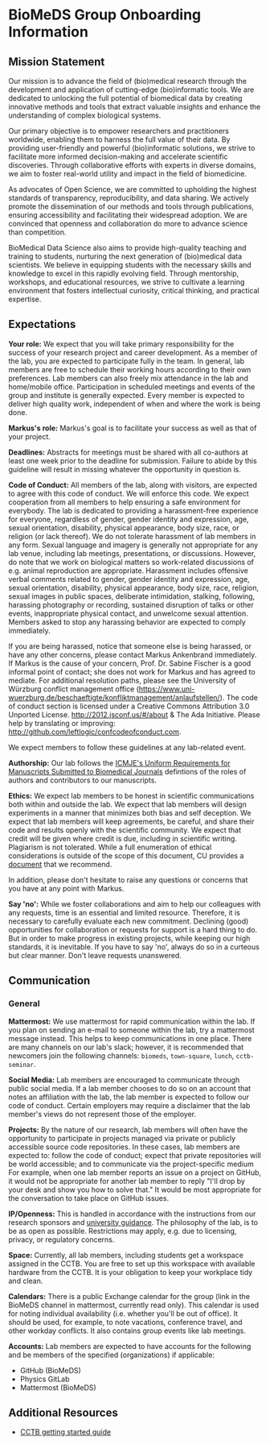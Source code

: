 # BioMeDS Group Onboarding Information

## Mission Statement

Our mission is to advance the field of (bio)medical research through the development and application of cutting-edge (bio)informatic tools. We are dedicated to unlocking the full potential of biomedical data by creating innovative methods and tools that extract valuable insights and enhance the understanding of complex biological systems.

Our primary objective is to empower researchers and practitioners worldwide, enabling them to harness the full value of their data. By providing user-friendly and powerful (bio)informatic solutions, we strive to facilitate more informed decision-making and accelerate scientific discoveries. Through collaborative efforts with experts in diverse domains, we aim to foster real-world utility and impact in the field of biomedicine.

As advocates of Open Science, we are committed to upholding the highest standards of transparency, reproducibility, and data sharing. We actively promote the dissemination of our methods and tools through publications, ensuring accessibility and facilitating their widespread adoption. We are convinced that openness and collaboration do more to advance science than competition.

BioMedical Data Science also aims to provide high-quality teaching and training to students, nurturing the next generation of (bio)medical data scientists. We believe in equipping students with the necessary skills and knowledge to excel in this rapidly evolving field. Through mentorship, workshops, and educational resources, we strive to cultivate a learning environment that fosters intellectual curiosity, critical thinking, and practical expertise.


## Expectations

**Your role:** We expect that you will take primary responsibility for the success of your research project and career development.
As a member of the lab, you are expected to participate fully in the team.
In general, lab members are free to schedule their working hours according to their own preferences.
Lab members can also freely mix attendance in the lab and home/mobile office.
Participation in scheduled meetings and events of the group and institute is generally expected.
Every member is expected to deliver high quality work, independent of when and where the work is being done.

**Markus's role:** Markus's goal is to facilitate your success as well as that of your project.

**Deadlines:** 
Abstracts for meetings must be shared with all co-authors at least one week prior to the deadline for submission.
Failure to abide by this guideline will result in missing whatever the opportunity in question is.

**Code of Conduct:** All members of the lab, along with visitors, are expected to agree with this code of conduct.
We will enforce this code.
We expect cooperation from all members to help ensuring a safe environment for everybody.
The lab is dedicated to providing a harassment-free experience for everyone, regardless of gender, gender identity and expression, age, sexual orientation, disability, physical appearance, body size, race, or religion (or lack thereof).
We do not tolerate harassment of lab members in any form.
Sexual language and imagery is generally not appropriate for any lab venue, including lab meetings, presentations, or discussions.
However, do note that we work on biological matters so work-related discussions of e.g. animal reproduction are appropriate.
Harassment includes offensive verbal comments related to gender, gender identity and expression, age, sexual orientation, disability, physical appearance, body size, race, religion, sexual images in public spaces, deliberate intimidation, stalking, following, harassing photography or recording, sustained disruption of talks or other events, inappropriate physical contact, and unwelcome sexual attention.
Members asked to stop any harassing behavior are expected to comply immediately.

If you are being harassed, notice that someone else is being harassed, or have any other concerns, please contact Markus Ankenbrand immediately. If Markus is the cause of your concern, Prof. Dr. Sabine Fischer is a good informal point of contact; she does not work for Markus and has agreed to mediate.
For additional resolution paths, please see the University of Würzburg conflict management office (https://www.uni-wuerzburg.de/beschaeftigte/konfliktmanagement/anlaufstellen/).
The code of conduct section is licensed under a Creative Commons Attribution 3.0 Unported License. <http://2012.jsconf.us/#/about> & The Ada Initiative.
Please help by translating or improving: <http://github.com/leftlogic/confcodeofconduct.com>.

We expect members to follow these guidelines at any lab-related event.

**Authorship:** Our lab follows the [ICMJE's Uniform Requirements for Manuscripts Submitted to Biomedical Journals](https://www.icmje.org/recommendations/browse/roles-and-responsibilities/defining-the-role-of-authors-and-contributors.html) defintions of the roles of authors and contributors to our manuscripts.

**Ethics:** We expect lab members to be honest in scientific communications both within and outside the lab.
We expect that lab members will design experiments in a manner that minimizes both bias and self deception.
We expect that lab members will keep agreements, be careful, and share their code and results openly with the scientific community.
We expect that credit will be given where credit is due, including in scientific writing.
Plagiarism is not tolerated.
While a full enumeration of ethical considerations is outside of the scope of this document, CU provides a [document](https://www.cu.edu/ope/aps/2027) that we recommend.

In addition, please don't hesitate to raise any questions or concerns that you have at any point with Markus.

**Say 'no':** While we foster collaborations and aim to help our colleagues with any requests, time is an essential and limited resource. Therefore, it is necessary to carefully evaluate each new commitment. Declining (good) opportunities for collaboration or requests for support is a hard thing to do. But in order to make progress in existing projects, while keeping our high standards, it is inevitable. If you have to say 'no', always do so in a curteous but clear manner. Don't leave requests unanswered.

## Communication

### General

**Mattermost:** We use mattermost for rapid communication within the lab.
If you plan on sending an e-mail to someone within the lab, try a mattermost message instead.
This helps to keep communications in one place.
There are many channels on our lab's slack; however, it is recommended that newcomers join the following channels: `biomeds`, `town-square`, `lunch`, `cctb-seminar`.

**Social Media:** Lab members are encouraged to communicate through public social media.
If a lab member chooses to do so on an account that notes an affiliation with the lab, the lab member is expected to follow our code of conduct.
Certain employers may require a disclaimer that the lab member's views do not represent those of the employer.

**Projects:** By the nature of our research, lab members will often have the opportunity to participate in projects managed via private or publicly accessible source code repositories.
In these cases, lab members are expected to: follow the code of conduct; expect that private repositories will be world accessible; and to communicate via the project-specific medium
For example, when one lab member reports an issue on a project on GitHub, it would not be appropriate for another lab member to reply "I'll drop by your desk and show you how to solve that."
It would be most appropriate for the conversation to take place on GitHub issues.

**IP/Openness:** This is handled in accordance with the instructions from our research sponsors and [university guidance](https://www.uni-wuerzburg.de/sft/erfindungen-patente-und-lizenzen-jmu-und-ukw/).
The philosophy of the lab, is to be as open as possible. Restrictions may apply, e.g. due to licensing, privacy, or regulatory concerns.

**Space:** Currently, all lab members, including students get a workspace assigned in the CCTB. You are free to set up this workspace with available hardware from the CCTB. It is your obligation to keep your workplace tidy and clean.

**Calendars:** There is a public Exchange calendar for the group (link in the BioMeDS channel in mattermost, currently read only).
This calendar is used for noting individual availability (i.e. whether you'll be out of office).
It should be used, for example, to note vacations, conference travel, and other workday conflicts.
It also contains group events like lab meetings.

**Accounts:** Lab members are expected to have accounts for the following and be members of the specified (organizations) if applicable:

+ GitHub (BioMeDS)
+ Physics GitLab
+ Mattermost (BioMeDS)


## Additional Resources

- [CCTB getting started guide](https://github.com/CCTB-UW/guides/blob/main/Beginners.md)

